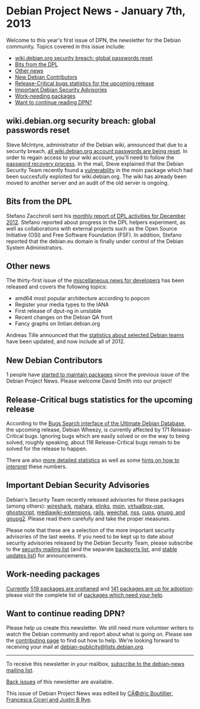 
Debian Project News - January 7th, 2013
=======================================


Welcome to this year's first issue of DPN, the newsletter for the Debian community. Topics covered in this issue include:


* [wiki.debian.org security breach: global
passwords reset](https://www.debian.org/News/weekly/2013/01/#wiki)
* [Bits from the DPL](https://www.debian.org/News/weekly/2013/01/#dplbits)
* [Other news](https://www.debian.org/News/weekly/2013/01/#other)
* [New Debian Contributors](https://www.debian.org/News/weekly/2013/01/#newcontributors)
* [Release-Critical bugs statistics for the upcoming release](https://www.debian.org/News/weekly/2013/01/#rcstats)
* [Important Debian Security Advisories](https://www.debian.org/News/weekly/2013/01/#dsa)
* [Work-needing packages](https://www.debian.org/News/weekly/2013/01/#wnpp)
* [Want to continue reading DPN?](https://www.debian.org/News/weekly/2013/01/#continuedpn)


wiki.debian.org security breach: global
passwords reset
-------------------------------------------------------



Steve McIntyre, administrator of the Debian wiki, announced that
due to a security breach,
[all
wiki.debian.org account passwords are being reset](https://lists.debian.org/debian-devel-announce/2013/01/msg00000.html).
In order to regain access to your wiki account, you'll need to
follow the
[password
recovery process](https://wiki.debian.org/FrontPage?action=recoverpass).
In the mail, Steve explained that the Debian Security Team recently
found a
[vulnerability](https://www.debian.org/security/2012/dsa-2593)
in the moin package which had been succesfully exploited for
wiki.debian.org.
The wiki has already been moved to another server and an audit of the old
server is ongoing.



Bits from the DPL
-----------------



Stefano Zacchiroli sent his [monthly report of DPL activities for December 2012](https://lists.debian.org/debian-devel-announce/2013/01/msg00001.html).
Stefano reported about progress in the DPL helpers
experiment, as well as collaborations with external projects such as
the Open Source Initiative (OSI) and Free Software Foundation (FSF).
In addition, Stefano reported that the debian.eu domain is
finally under control of the Debian System Administrators.



Other news
----------


The thirty-first issue of the [miscellaneous news for developers](https://lists.debian.org/debian-devel-announce/2012/12/msg00002.html) has been released and covers the following topics:


* amd64 most popular architecture according to popcon
* Register your media types to the IANA
* First release of dput-ng in unstable
* Recent changes on the Debian QA front
* Fancy graphs on lintian.debian.org



Andreas Tille announced that the
[statistics
about selected Debian teams](http://blends.debian.net/liststats/)
have been updated, and now include all of 2012.



New Debian Contributors
-----------------------


1 people have [started to maintain packages](https://udd.debian.org/cgi-bin/new-maintainers.cgi) since the previous issue of the Debian Project News. Please welcome David Smith into our project!


Release-Critical bugs statistics for the upcoming release
---------------------------------------------------------


According to the [Bugs Search interface of the Ultimate Debian Database](https://udd.debian.org/bugs.cgi), the upcoming release, Debian Wheezy, is currently affected by 171 Release-Critical bugs. Ignoring bugs which are easily solved or on the way to being solved, roughly speaking, about 116 Release-Critical bugs remain to be solved for the release to happen.


There are also [more detailed statistics](http://richardhartmann.de/blog/posts/2013/01/05-Debian_Release_Critical_Bug_report_for_Week_01/) as well as some [hints on how to interpret](https://wiki.debian.org/ProjectNews/RC-Stats) these numbers.


Important Debian Security Advisories
------------------------------------


Debian's Security Team recently released
 advisories for these packages (among others):
[wireshark](https://www.debian.org/security/2012/dsa-2590),
[mahara](https://www.debian.org/security/2012/dsa-2591),
[elinks](https://www.debian.org/security/2012/dsa-2592),
[moin](https://www.debian.org/security/2012/dsa-2593),
[virtualbox-ose](https://www.debian.org/security/2012/dsa-2594),
[ghostscript](https://www.debian.org/security/2012/dsa-2595),
[mediawiki-extensions](https://www.debian.org/security/2012/dsa-2596),
[rails](https://www.debian.org/security/2013/dsa-2597),
[weechat](https://www.debian.org/security/2013/dsa-2598),
[nss](https://www.debian.org/security/2013/dsa-2599),
[cups](https://www.debian.org/security/2013/dsa-2600),
[gnupg, and gnupg2](https://www.debian.org/security/2013/dsa-2601).
 Please read them carefully and take the proper measures.


Please note that these are a selection of the more important security advisories of the last weeks. If you need to be kept up to date about security advisories released by the Debian Security Team, please subscribe to the [security mailing list](https://lists.debian.org/debian-security-announce/) (and the separate [backports list](https://lists.debian.org/debian-backports-announce/), and [stable updates list](https://lists.debian.org/debian-stable-announce/)) for announcements.


Work-needing packages
---------------------


[Currently](https://lists.debian.org/debian-devel/2013/01/msg00101.html) [519 packages are orphaned](https://www.debian.org/devel/wnpp/orphaned) and [141 packages are up for adoption](https://www.debian.org/devel/wnpp/rfa): please visit the complete list of [packages which need your help](https://www.debian.org/devel/wnpp/help_requested).


Want to continue reading DPN?
-----------------------------


Please help us create this newsletter. We still need more volunteer writers to watch the Debian community and report about what is going on. Please see the [contributing page](https://wiki.debian.org/ProjectNews/HowToContribute) to find out how to help. We're looking forward to receiving your mail at [debian-publicity@lists.debian.org](mailto:debian-publicity@lists.debian.org).




---



 To receive this newsletter in your mailbox, [subscribe to the debian-news mailing list](https://lists.debian.org/debian-news/).



[Back issues](https://www.debian.org/News/weekly/) of this newsletter are available.



This issue of Debian Project News was edited by [CÃ©dric Boutillier, Francesca Ciceri and Justin B Rye](mailto:debian-publicity@lists.debian.org).




